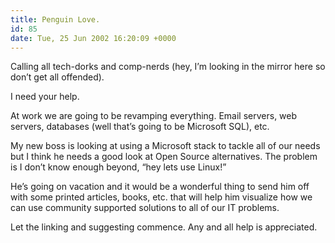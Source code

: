 ```yaml
---
title: Penguin Love.
id: 85
date: Tue, 25 Jun 2002 16:20:09 +0000
---
```


Calling all tech-dorks and comp-nerds (hey, I’m looking in the mirror here so don’t get all offended).  

I need your help.  

At work we are going to be revamping everything. Email servers, web servers, databases (well that’s going to be Microsoft SQL), etc.  

My new boss is looking at using a Microsoft stack to tackle all of our needs but I think he needs a good look at Open Source alternatives. The problem is I don’t know enough beyond, “hey lets use Linux!”  

He’s going on vacation and it would be a wonderful thing to send him off with some printed articles, books, etc. that will help him visualize how we can use community supported solutions to all of our IT problems.  

Let the linking and suggesting commence. Any and all help is appreciated.






